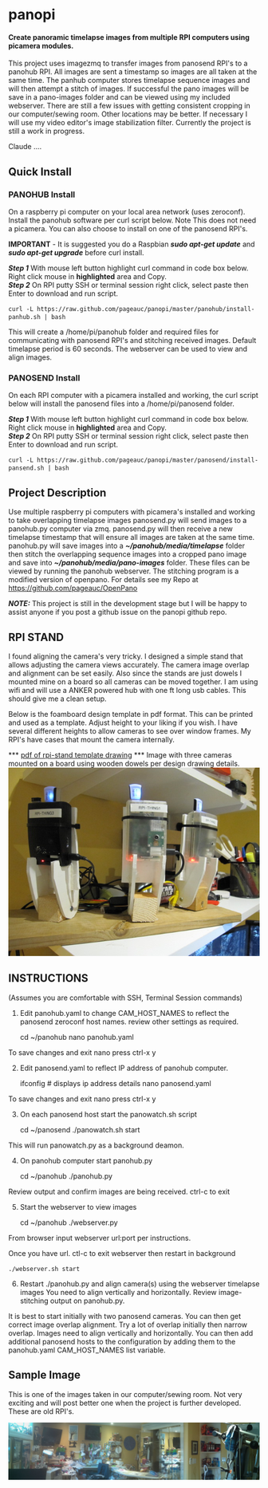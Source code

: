 # panopi
#### Create panoramic timelapse images from multiple RPI computers using picamera modules.

This project uses imagezmq to transfer images from panosend RPI's to a panohub RPI. All images are
sent a timestamp so images are all taken at the same time. The panhub computer
stores timelapse sequence images and will then attempt a stitch of images.  If successful the pano
images will be save in a pano-images folder and can be viewed using my included webserver.  There
are still a few issues with getting consistent cropping in our computer/sewing room. Other locations may be better.
If necessary I will use my video editor's image stabilization filter. Currently the project is still a work in progress.

Claude ....

## Quick Install

### PANOHUB Install
On a raspberry pi computer on your local area network (uses zeroconf). Install the panohub software per curl
script below.  Note This does not need a picamera.  You can also choose to install on one of the
panosend RPI's.

**IMPORTANT** - It is suggested you do a Raspbian ***sudo apt-get update*** and ***sudo apt-get upgrade***
before curl install.

***Step 1*** With mouse left button highlight curl command in code box below. Right click mouse in **highlighted** area and Copy.    
***Step 2*** On RPI putty SSH or terminal session right click, select paste then Enter to download and run script.

    curl -L https://raw.github.com/pageauc/panopi/master/panohub/install-panhub.sh | bash

This will create a /home/pi/panohub folder and required files for communicating with panosend RPI's and 
stitching received images.  Default timelapse period is 60 seconds.  The webserver can be used to
view and align images.  

### PANOSEND Install
On each RPI computer with a picamera installed and working, the curl script below will install the panosend files
into a /home/pi/panosend folder.

***Step 1*** With mouse left button highlight curl command in code box below. Right click mouse in **highlighted** area and Copy.    
***Step 2*** On RPI putty SSH or terminal session right click, select paste then Enter to download and run script.

    curl -L https://raw.github.com/pageauc/panopi/master/panosend/install-pansend.sh | bash

## Project Description

Use multiple raspberry pi computers with picamera's installed and working to take overlapping timelapse images
panosend.py will send images to a panohub.py computer via zmq. panosend.py will then receive a new timelapse timestamp
that will ensure all images are taken at the same time. panohub.py will save images into
a ***~/panohub/media/timelapse*** folder then stitch the overlapping sequence images into a cropped pano image and save
into ***~/panohub/media/pano-images*** folder.  These files can be viewed by running the panohub webserver.
The stitching program is a modified version of openpano.  For details see my Repo at https://github.com/pageauc/OpenPano

***NOTE:***  This project is still in the development stage but I will be happy to assist anyone
if you post a github issue on the panopi github repo.

## RPI STAND 
I found aligning the camera's very tricky.  I designed a simple stand that allows adjusting the
camera views accurately. The camera image overlap and alignment can be set easily.  Also since the stands
are just dowels I mounted mine on a board so all cameras can be moved together.  I am using wifi
and will use a ANKER powered hub with one ft long usb cables.  This should give me a clean setup.

Below is the foamboard design template in pdf format. This can be printed and used as a template. Adjust height to your liking
if you wish.  I have several different heights to allow cameras to see over window frames.  My RPI's have cases that mount the
 camera internally.

*** [pdf of rpi-stand template drawing](https://github.com/pageauc/panopi/blob/master/rpi-stand.pdf) ***
 Image with three cameras mounted on a board using wooden dowels per design drawing details.
![rpi-stand](https://github.com/pageauc/panopi/blob/master/rpi-stand.png)

## INSTRUCTIONS 
(Assumes you are comfortable with SSH, Terminal Session commands)

1. Edit panohub.yaml to change CAM_HOST_NAMES to reflect the panosend zeroconf host names.
  review other settings as required.    
  
    cd ~/panohub
    nano panohub.yaml

To save changes and exit nano press ctrl-x y     

2. Edit panosend.yaml to reflect IP address of panohub computer.

    ifconfig      # displays ip address details
    nano panosend.yaml  

To save changes and exit nano press ctrl-x y

3. On each panosend host start the panowatch.sh script   

    cd ~/panosend
    ./panowatch.sh start  

This will run panowatch.py as a background deamon.

4. On panohub computer start panohub.py   

    cd ~/panohub
    ./panohub.py

Review output and confirm images are being received. ctrl-c to exit    

5. Start the webserver to view images

    cd ~/panohub
    ./webserver.py

From browser input webserver url:port per instructions.

Once you have url. ctl-c to exit webserver then restart in background

    ./webserver.sh start

6. Restart ./panohub.py and align camera(s) using the webserver timelapse images
  You need to align vertically and horizontally.  Review image-stitching
  output on panohub.py.  
  
  It is best to start initially with two panosend cameras. You can then get 
  correct image overlap alignment.  Try a lot of overlap initially then narrow overlap.
  Images need to align vertically and horizontally.
  You can then add additional panosend hosts to the configuration by
  adding them to the panohub.yaml CAM_HOST_NAMES list variable.

## Sample Image

This is one of the images taken in our computer/sewing room.  Not very exciting and will post better one
when the project is further developed.  These are old RPI's.

![rpi-stand image](https://github.com/pageauc/panopi/blob/master/pano-tl-1284.jpg)
